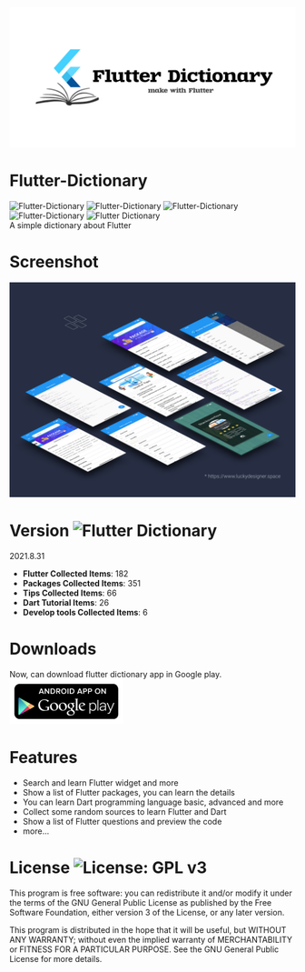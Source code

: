 ![Flutter Dictionary](screenshot/appbannerfixed.jpg)
# Flutter-Dictionary
![Flutter-Dictionary](https://img.shields.io/github/issues/zhangboheng/Flutter-Dictionary) ![Flutter-Dictionary](https://img.shields.io/github/forks/zhangboheng/Flutter-Dictionary) ![Flutter-Dictionary](https://img.shields.io/github/stars/zhangboheng/Flutter-Dictionary) ![Flutter-Dictionary](https://img.shields.io/github/license/zhangboheng/Flutter-Dictionary)  ![Flutter Dictionary](https://img.shields.io/badge/version-0.01-orange)  
A simple dictionary about Flutter

# Screenshot
![Flutter Dictionary](screenshot/bannerscreen.png)

# Version ![Flutter Dictionary](https://img.shields.io/badge/version-0.01-orange)  
2021.8.31
  - **Flutter Collected Items**: 182
  - **Packages Collected Items**: 351
  - **Tips Collected Items**: 66
  - **Dart Tutorial Items**: 26
  - **Develop tools Collected Items**: 6

# Downloads
Now, can download flutter dictionary app in Google play.
[![Flutter Dictionary](screenshot/android.png)](https://play.google.com/store/apps/details?id=com.luckydesigner.flutterdictionary)

# Features
  - Search and learn Flutter widget and more
  - Show a list of Flutter packages, you can learn the details
  - You can learn Dart programming language basic, advanced and more
  - Collect some random sources to learn Flutter and Dart
  - Show a list of Flutter questions and preview the code
  - more...

# License ![License: GPL v3](https://img.shields.io/badge/License-GPLv3-blue.svg)

This program is free software: you can redistribute it and/or modify it under the terms of the GNU General Public License as published by the Free Software Foundation, either version 3 of the License, or any later version.

This program is distributed in the hope that it will be useful, but WITHOUT ANY WARRANTY; without even the implied warranty of MERCHANTABILITY or FITNESS FOR A PARTICULAR PURPOSE. See the GNU General Public License for more details.